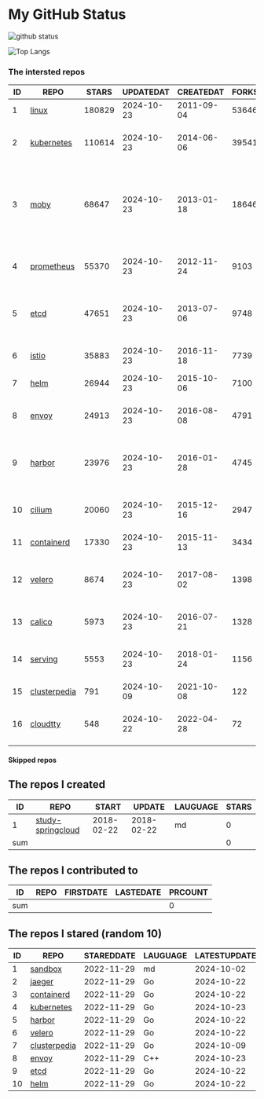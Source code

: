 # My GitHub Status

<img src="https://github-readme-stats-1.yihong0618.vercel.app/api?username=daoqingniu&show_icons=true&&&hide_title=true&count_private=true" alt="github status" />

![Top Langs](https://github-readme-stats-1.yihong0618.vercel.app/api/top-langs/?username=daoqingniu&layout=compact)

<!--START_SECTION:github_repos-->
### The intersted repos
| ID |                              REPO                               | STARS  | UPDATEDAT  | CREATEDAT  | FORKSCOUNT |                                                DESCRIPTIONS                                                |
|----|-----------------------------------------------------------------|--------|------------|------------|------------|------------------------------------------------------------------------------------------------------------|
|  1 | [linux](https://github.com/torvalds/linux)                      | 180829 | 2024-10-23 | 2011-09-04 |      53646 | Linux kernel source tree                                                                                   |
|  2 | [kubernetes](https://github.com/kubernetes/kubernetes)          | 110614 | 2024-10-23 | 2014-06-06 |      39541 | Production-Grade Container Scheduling and Management                                                       |
|  3 | [moby](https://github.com/moby/moby)                            |  68647 | 2024-10-23 | 2013-01-18 |      18646 | The Moby Project - a collaborative project for the container ecosystem to assemble container-based systems |
|  4 | [prometheus](https://github.com/prometheus/prometheus)          |  55370 | 2024-10-23 | 2012-11-24 |       9103 | The Prometheus monitoring system and time series database.                                                 |
|  5 | [etcd](https://github.com/etcd-io/etcd)                         |  47651 | 2024-10-23 | 2013-07-06 |       9748 | Distributed reliable key-value store for the most critical data of a distributed system                    |
|  6 | [istio](https://github.com/istio/istio)                         |  35883 | 2024-10-23 | 2016-11-18 |       7739 | Connect, secure, control, and observe services.                                                            |
|  7 | [helm](https://github.com/helm/helm)                            |  26944 | 2024-10-23 | 2015-10-06 |       7100 | The Kubernetes Package Manager                                                                             |
|  8 | [envoy](https://github.com/envoyproxy/envoy)                    |  24913 | 2024-10-23 | 2016-08-08 |       4791 | Cloud-native high-performance edge/middle/service proxy                                                    |
|  9 | [harbor](https://github.com/goharbor/harbor)                    |  23976 | 2024-10-23 | 2016-01-28 |       4745 | An open source trusted cloud native registry project that stores, signs, and scans content.                |
| 10 | [cilium](https://github.com/cilium/cilium)                      |  20060 | 2024-10-23 | 2015-12-16 |       2947 | eBPF-based Networking, Security, and Observability                                                         |
| 11 | [containerd](https://github.com/containerd/containerd)          |  17330 | 2024-10-23 | 2015-11-13 |       3434 | An open and reliable container runtime                                                                     |
| 12 | [velero](https://github.com/vmware-tanzu/velero)                |   8674 | 2024-10-23 | 2017-08-02 |       1398 | Backup and migrate Kubernetes applications and their persistent volumes                                    |
| 13 | [calico](https://github.com/projectcalico/calico)               |   5973 | 2024-10-23 | 2016-07-21 |       1328 | Cloud native networking and network security                                                               |
| 14 | [serving](https://github.com/knative/serving)                   |   5553 | 2024-10-23 | 2018-01-24 |       1156 | Kubernetes-based, scale-to-zero, request-driven compute                                                    |
| 15 | [clusterpedia](https://github.com/clusterpedia-io/clusterpedia) |    791 | 2024-10-09 | 2021-10-08 |        122 | The Encyclopedia of Kubernetes clusters                                                                    |
| 16 | [cloudtty](https://github.com/cloudtty/cloudtty)                |    548 | 2024-10-22 | 2022-04-28 |         72 | A Friendly Kubernetes CloudShell (Web Terminal) !                                                          |



#### Skipped repos
<!--END_SECTION:github_repos-->

<!--START_SECTION:my_github-->
## The repos I created
| ID  |                                 REPO                                 |   START    |   UPDATE   | LAUGUAGE | STARS |
|-----|----------------------------------------------------------------------|------------|------------|----------|-------|
|   1 | [study-springcloud](https://github.com/daoqingniu/study-springcloud) | 2018-02-22 | 2018-02-22 | md       |     0 |
| sum |                                                                      |            |            |          |     0 |

## The repos I contributed to
| ID  | REPO | FIRSTDATE | LASTEDATE | PRCOUNT |
|-----|------|-----------|-----------|---------|
| sum |      |           |           |       0 |

## The repos I stared (random 10)
| ID |                              REPO                               | STAREDDATE | LAUGUAGE | LATESTUPDATE |
|----|-----------------------------------------------------------------|------------|----------|--------------|
|  1 | [sandbox](https://github.com/cncf/sandbox)                      | 2022-11-29 | md       | 2024-10-02   |
|  2 | [jaeger](https://github.com/jaegertracing/jaeger)               | 2022-11-29 | Go       | 2024-10-22   |
|  3 | [containerd](https://github.com/containerd/containerd)          | 2022-11-29 | Go       | 2024-10-22   |
|  4 | [kubernetes](https://github.com/kubernetes/kubernetes)          | 2022-11-29 | Go       | 2024-10-23   |
|  5 | [harbor](https://github.com/goharbor/harbor)                    | 2022-11-29 | Go       | 2024-10-22   |
|  6 | [velero](https://github.com/vmware-tanzu/velero)                | 2022-11-29 | Go       | 2024-10-22   |
|  7 | [clusterpedia](https://github.com/clusterpedia-io/clusterpedia) | 2022-11-29 | Go       | 2024-10-09   |
|  8 | [envoy](https://github.com/envoyproxy/envoy)                    | 2022-11-29 | C++      | 2024-10-23   |
|  9 | [etcd](https://github.com/etcd-io/etcd)                         | 2022-11-29 | Go       | 2024-10-22   |
| 10 | [helm](https://github.com/helm/helm)                            | 2022-11-29 | Go       | 2024-10-22   |

<!--END_SECTION:my_github-->
